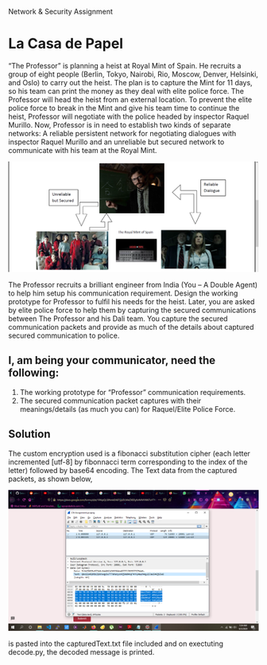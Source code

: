 Network & Security Assignment

# La Casa de Papel

“The Professor” is planning a heist at Royal Mint of Spain. He recruits a group of eight people (Berlin, Tokyo, Nairobi, Rio, Moscow, Denver, Helsinki, and Oslo) to carry out the heist. The plan is to capture the Mint for 11 days, so his team can print the money as they deal with elite police force. The Professor will head the heist from an external location. To prevent the elite police force to break in the Mint and give his team time to continue the heist, Professor will negotiate with the police headed by inspector Raquel Murillo. Now, Professor is in need to establish two kinds of separate networks: A reliable persistent network for negotiating dialogues with inspector Raquel Murillo and an unreliable but secured network to communicate with his team at the Royal Mint.

![image](./illustration.png)

The Professor recruits a brilliant engineer from India (You – A Double Agent) to help him setup his communication requirement. Design the working prototype for Professor to fulfil his needs for the heist.
Later, you are asked by elite police force to help them by capturing the secured communications between The Professor and his Dali team. You capture the secured communication packets and provide as much of the details about captured secured communication to police.

## I, am being your communicator, need the following:

1. The working prototype for “Professor” communication requirements.
2. The secured communication packet captures with their meanings/details (as much you can) for Raquel/Elite Police Force.

## Solution

The custom encryption used is a fibonacci substitution cipher (each letter incremented [utf-8] by fibonnacci term corresponding to the index of the letter) followed by base64 encoding. The Text data from the captured packets, as shown below,

![image](./example.png)


is pasted into the capturedText.txt file included and on exectuting decode.py, the decoded message is printed. 